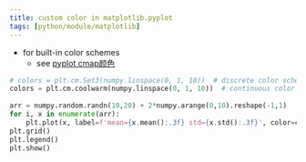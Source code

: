 ```yaml
---
title: custom color in matplotlib.pyplot
tags: [python/module/matplotlib]
---
```



- for built-in color schemes
	- see [pyplot cmap颜色](https://zhuanlan.zhihu.com/p/114420786)

```Python
# colors = plt.cm.Set3(numpy.linspace(0, 1, 10))  # discrete color scheme
colors = plt.cm.coolwarm(numpy.linspace(0, 1, 10))  # continuous color scheme
  
arr = numpy.random.randn(10,20) + 2*numpy.arange(0,10).reshape(-1,1)
for i, x in enumerate(arr):
    plt.plot(x, label=f'mean={x.mean():.3f} std={x.std():.3f}', color=colors[i])
plt.grid()
plt.legend()
plt.show()
```





